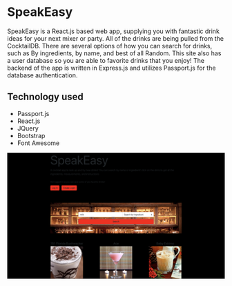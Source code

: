# SpeakEasy
SpeakEasy is a React.js based web app, supplying you with fantastic drink ideas for your next mixer or party. All of the drinks are being pulled from the CocktailDB. There are several options of how you can search for drinks, such as By ingredients, by name, and best of all Random. This site also has a user database so you are able to favorite drinks that you enjoy! The backend of the app is written in Express.js and utilizes Passport.js for the database authentication. 

## Technology used
* Passport.js 
* React.js
* JQuery
* Bootstrap
* Font Awesome

![Main page](https://github.com/cwp132/Speakeasy/blob/master/images/speakeasyfront.png)

